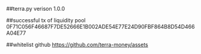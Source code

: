 ##terra.py verison
1.0.0

##successful tx of liquidity pool
0F71C056F46687F7DE52666E1B002ADE54E77E24D90FBF864B8D54D466A04E77

##whitelist github
https://github.com/terra-money/assets